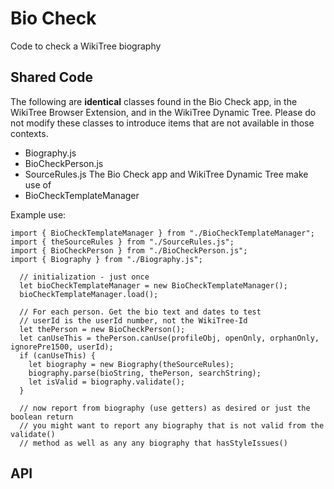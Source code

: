 # Bio Check
Code to check a WikiTree biography

## Shared Code
The following are **identical** classes found in the Bio Check app, in the 
WikiTree Browser Extension, and in the WikiTree Dynamic Tree. Please do not
modify these classes to introduce items that are not available in those
contexts.
* Biography.js
* BioCheckPerson.js
* SourceRules.js
The Bio Check app and WikiTree Dynamic Tree make use of
* BioCheckTemplateManager

Example use:
```
import { BioCheckTemplateManager } from "./BioCheckTemplateManager";
import { theSourceRules } from "./SourceRules.js";
import { BioCheckPerson } from "./BioCheckPerson.js";
import { Biography } from "./Biography.js";

  // initialization - just once
  let bioCheckTemplateManager = new BioCheckTemplateManager();
  bioCheckTemplateManager.load();

  // For each person. Get the bio text and dates to test
  // userId is the userId number, not the WikiTree-Id
  let thePerson = new BioCheckPerson();
  let canUseThis = thePerson.canUse(profileObj, openOnly, orphanOnly, ignorePre1500, userId);
  if (canUseThis) {
    let biography = new Biography(theSourceRules);
    biography.parse(bioString, thePerson, searchString);
    let isValid = biography.validate(); 
  }

  // now report from biography (use getters) as desired or just the boolean return 
  // you might want to report any biography that is not valid from the validate()
  // method as well as any any biography that hasStyleIssues()
```
## API 
